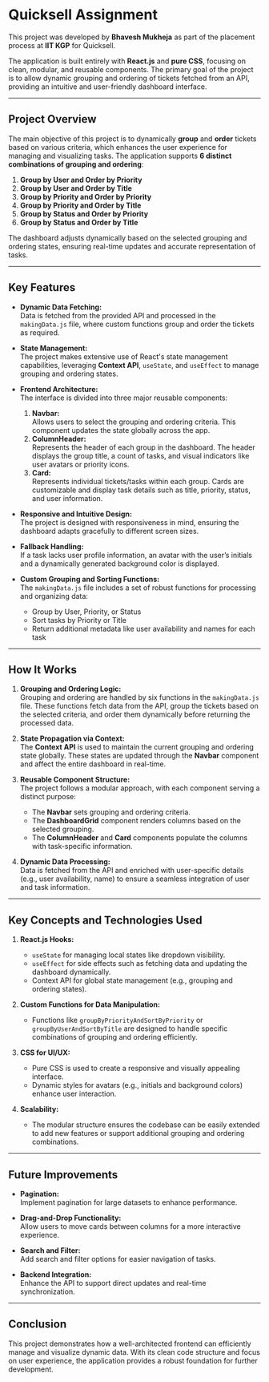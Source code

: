 # Quicksell Assignment

This project was developed by **Bhavesh Mukheja** as part of the placement process at **IIT KGP** for Quicksell.

The application is built entirely with **React.js** and **pure CSS**, focusing on clean, modular, and reusable components. The primary goal of the project is to allow dynamic grouping and ordering of tickets fetched from an API, providing an intuitive and user-friendly dashboard interface.

---

## Project Overview

The main objective of this project is to dynamically **group** and **order** tickets based on various criteria, which enhances the user experience for managing and visualizing tasks. The application supports **6 distinct combinations of grouping and ordering**:

1. **Group by User and Order by Priority**
2. **Group by User and Order by Title**
3. **Group by Priority and Order by Priority**
4. **Group by Priority and Order by Title**
5. **Group by Status and Order by Priority**
6. **Group by Status and Order by Title**

The dashboard adjusts dynamically based on the selected grouping and ordering states, ensuring real-time updates and accurate representation of tasks.

---

## Key Features

- **Dynamic Data Fetching:**  
  Data is fetched from the provided API and processed in the `makingData.js` file, where custom functions group and order the tickets as required.

- **State Management:**  
  The project makes extensive use of React's state management capabilities, leveraging **Context API**, `useState`, and `useEffect` to manage grouping and ordering states.

- **Frontend Architecture:**  
  The interface is divided into three major reusable components:
  1. **Navbar:**  
     Allows users to select the grouping and ordering criteria. This component updates the state globally across the app.
  2. **ColumnHeader:**  
     Represents the header of each group in the dashboard. The header displays the group title, a count of tasks, and visual indicators like user avatars or priority icons.
  3. **Card:**  
     Represents individual tickets/tasks within each group. Cards are customizable and display task details such as title, priority, status, and user information.

- **Responsive and Intuitive Design:**  
  The project is designed with responsiveness in mind, ensuring the dashboard adapts gracefully to different screen sizes.

- **Fallback Handling:**  
  If a task lacks user profile information, an avatar with the user’s initials and a dynamically generated background color is displayed.

- **Custom Grouping and Sorting Functions:**  
  The `makingData.js` file includes a set of robust functions for processing and organizing data:
  - Group by User, Priority, or Status
  - Sort tasks by Priority or Title
  - Return additional metadata like user availability and names for each task

---

## How It Works

1. **Grouping and Ordering Logic:**  
   Grouping and ordering are handled by six functions in the `makingData.js` file. These functions fetch data from the API, group the tickets based on the selected criteria, and order them dynamically before returning the processed data.

2. **State Propagation via Context:**  
   The **Context API** is used to maintain the current grouping and ordering state globally. These states are updated through the **Navbar** component and affect the entire dashboard in real-time.

3. **Reusable Component Structure:**  
   The project follows a modular approach, with each component serving a distinct purpose:
   - The **Navbar** sets grouping and ordering criteria.
   - The **DashboardGrid** component renders columns based on the selected grouping.
   - The **ColumnHeader** and **Card** components populate the columns with task-specific information.

4. **Dynamic Data Processing:**  
   Data is fetched from the API and enriched with user-specific details (e.g., user availability, name) to ensure a seamless integration of user and task information.

---

## Key Concepts and Technologies Used

1. **React.js Hooks:**
   - `useState` for managing local states like dropdown visibility.
   - `useEffect` for side effects such as fetching data and updating the dashboard dynamically.
   - Context API for global state management (e.g., grouping and ordering states).

2. **Custom Functions for Data Manipulation:**
   - Functions like `groupByPriorityAndSortByPriority` or `groupByUserAndSortByTitle` are designed to handle specific combinations of grouping and ordering efficiently.

3. **CSS for UI/UX:**
   - Pure CSS is used to create a responsive and visually appealing interface.
   - Dynamic styles for avatars (e.g., initials and background colors) enhance user interaction.

4. **Scalability:**
   - The modular structure ensures the codebase can be easily extended to add new features or support additional grouping and ordering combinations.

---

## Future Improvements

- **Pagination:**  
  Implement pagination for large datasets to enhance performance.
  
- **Drag-and-Drop Functionality:**  
  Allow users to move cards between columns for a more interactive experience.

- **Search and Filter:**  
  Add search and filter options for easier navigation of tasks.

- **Backend Integration:**  
  Enhance the API to support direct updates and real-time synchronization.

---

## Conclusion

This project demonstrates how a well-architected frontend can efficiently manage and visualize dynamic data. With its clean code structure and focus on user experience, the application provides a robust foundation for further development.